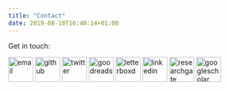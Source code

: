 ```yaml
---
title: "Contact"
date: 2019-08-10T16:40:14+01:00
---
```

Get in touch:

<div class="icon-container">
    <a href="mailto:pete@petejon.es" rel=me target="_blank"><img src="/img/email.svg" class="icon" alt="email" width="50" /></a>
    <a href="https://github.com/pj398" rel=me target="_blank"><img src="/img/github.svg" class="icon" alt="github" width="50" /></a>
    <a href="https://twitter.com/pj_mcr" rel=me target="_blank"><img src="/img/twitter.svg" class="icon" alt="twitter" width="50" /></a>
    <a href="https://www.goodreads.com/user/show/38789704-pj" rel=me target="_blank"><img src="/img/goodreads.svg" class="icon" alt="goodreads" width="50" /></a>
    <a href="https://letterboxd.com/pj398" rel=me target="_blank"><img src="/img/letterboxd.svg" class="icon" alt="letterboxd" width="50" /></a>
    <a href="https://www.linkedin.com/in/pete-jones-13b955105" rel=me target="_blank"><img src="/img/linkedin.svg" class="icon" alt="linkedin" width="50" /></a>
    <a href="https://researchgate.net/profile/Pete_Jones6" rel=me target="_blank"><img src="/img/researchgate.svg" class="icon" alt="researchgate" width="50" /></a>
    <a href="https://scholar.google.com/citations?user=-GMiAW8AAAAJ&hl=en" rel=me target="_blank"><img src="/img/googlescholar.svg" class="icon" alt="googlescholar" width="50" /></a>
</div>